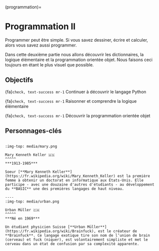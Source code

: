 (programmation)=
# Programmation II

Programmer peut être simple. Si vous savez dessiner, écrire et calculer, alors vous savez aussi programmer.

Dans cette deuxième partie nous allons découvrir les dictionnaires, la logique élémentaire et la programmation orientée objet. Nous faisons ceci toujours en étant le plus visuel que possible.
## Objectifs

{fa}`check, text-success mr-1` Continuer à découvrir le langage Python

{fa}`check, text-success mr-1` Raisonner et comprendre la logique élémentaire

{fa}`check, text-success mr-1`  Découvrir la programmation orientée objet

## Personnages-clés

````{panels}

:img-top: media/mary.png

Mary Kenneth Keller 🇺🇸
^^^^^
***1913-1985***

Soeur [**Mary Kenneth Keller**](https://fr.wikipedia.org/wiki/Mary_Kenneth_Keller) est la première femme à obtenir un doctorat en informatique aux États-Unis. Elle participe - avec une douzaine d'autres d'étudiants - au développement du **BASIC** une des premières langages de haut niveau.

----
:img-top: media/urban.png

Urban Müller 🇨🇭
^^^^^
***Né en 1969***

Un étudiant physicien Suisse [**Urban Müller**](https://fr.wikipedia.org/wiki/Brainfuck), est le créateur de **Brainfuck**. Ce langage exotique tire son nom de l’union de brain (cerveau) et fuck (niquer), est volontairement simpliste et met le cerveau dans un état de confusion par sa complexité apparente.
````
